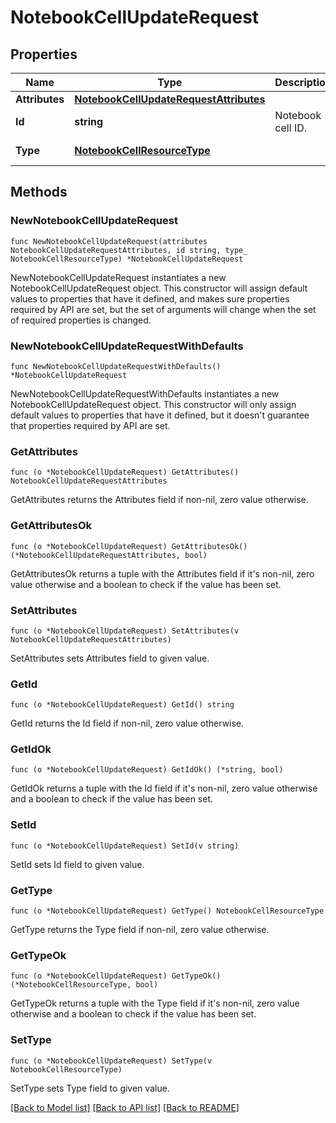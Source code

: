 # NotebookCellUpdateRequest

## Properties

Name | Type | Description | Notes
---- | ---- | ----------- | ------
**Attributes** | [**NotebookCellUpdateRequestAttributes**](NotebookCellUpdateRequestAttributes.md) |  | 
**Id** | **string** | Notebook cell ID. | 
**Type** | [**NotebookCellResourceType**](NotebookCellResourceType.md) |  | [default to NOTEBOOKCELLRESOURCETYPE_NOTEBOOK_CELLS]

## Methods

### NewNotebookCellUpdateRequest

`func NewNotebookCellUpdateRequest(attributes NotebookCellUpdateRequestAttributes, id string, type_ NotebookCellResourceType) *NotebookCellUpdateRequest`

NewNotebookCellUpdateRequest instantiates a new NotebookCellUpdateRequest object.
This constructor will assign default values to properties that have it defined,
and makes sure properties required by API are set, but the set of arguments
will change when the set of required properties is changed.

### NewNotebookCellUpdateRequestWithDefaults

`func NewNotebookCellUpdateRequestWithDefaults() *NotebookCellUpdateRequest`

NewNotebookCellUpdateRequestWithDefaults instantiates a new NotebookCellUpdateRequest object.
This constructor will only assign default values to properties that have it defined,
but it doesn't guarantee that properties required by API are set.

### GetAttributes

`func (o *NotebookCellUpdateRequest) GetAttributes() NotebookCellUpdateRequestAttributes`

GetAttributes returns the Attributes field if non-nil, zero value otherwise.

### GetAttributesOk

`func (o *NotebookCellUpdateRequest) GetAttributesOk() (*NotebookCellUpdateRequestAttributes, bool)`

GetAttributesOk returns a tuple with the Attributes field if it's non-nil, zero value otherwise
and a boolean to check if the value has been set.

### SetAttributes

`func (o *NotebookCellUpdateRequest) SetAttributes(v NotebookCellUpdateRequestAttributes)`

SetAttributes sets Attributes field to given value.


### GetId

`func (o *NotebookCellUpdateRequest) GetId() string`

GetId returns the Id field if non-nil, zero value otherwise.

### GetIdOk

`func (o *NotebookCellUpdateRequest) GetIdOk() (*string, bool)`

GetIdOk returns a tuple with the Id field if it's non-nil, zero value otherwise
and a boolean to check if the value has been set.

### SetId

`func (o *NotebookCellUpdateRequest) SetId(v string)`

SetId sets Id field to given value.


### GetType

`func (o *NotebookCellUpdateRequest) GetType() NotebookCellResourceType`

GetType returns the Type field if non-nil, zero value otherwise.

### GetTypeOk

`func (o *NotebookCellUpdateRequest) GetTypeOk() (*NotebookCellResourceType, bool)`

GetTypeOk returns a tuple with the Type field if it's non-nil, zero value otherwise
and a boolean to check if the value has been set.

### SetType

`func (o *NotebookCellUpdateRequest) SetType(v NotebookCellResourceType)`

SetType sets Type field to given value.



[[Back to Model list]](../README.md#documentation-for-models) [[Back to API list]](../README.md#documentation-for-api-endpoints) [[Back to README]](../README.md)


